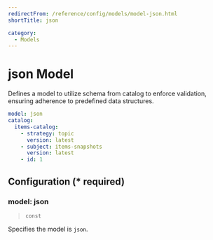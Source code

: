 ```yaml
---
redirectFrom: /reference/config/models/model-json.html
shortTitle: json

category:
  - Models
---
```


# json Model

Defines a model to utilize schema from catalog to enforce validation, ensuring adherence to predefined data structures.

```yaml {1}
model: json
catalog:
  items-catalog:
    - strategy: topic
      version: latest
    - subject: items-snapshots
      version: latest
    - id: 1
```

## Configuration (\* required)

### model: json

> `const`

Specifies the model is `json`.

<!-- @include: ./.partials/cataloged.md -->
